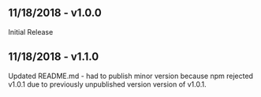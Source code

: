 ## 11/18/2018 - v1.0.0
Initial Release

## 11/18/2018 - v1.1.0
Updated README.md - had to publish minor version because npm rejected v1.0.1 due to previously unpublished version version of v1.0.1.